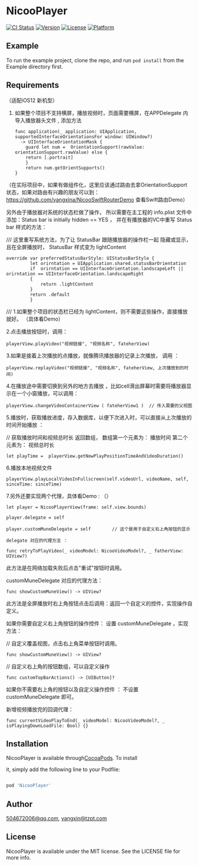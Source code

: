 # NicooPlayer

[![CI Status](https://img.shields.io/travis/504672006@qq.com/NicooPlayer.svg?style=flat)](https://travis-ci.org/504672006@qq.com/NicooPlayer)
[![Version](https://img.shields.io/cocoapods/v/NicooPlayer.svg?style=flat)](https://cocoapods.org/pods/NicooPlayer)
[![License](https://img.shields.io/cocoapods/l/NicooPlayer.svg?style=flat)](https://cocoapods.org/pods/NicooPlayer)
[![Platform](https://img.shields.io/cocoapods/p/NicooPlayer.svg?style=flat)](https://cocoapods.org/pods/NicooPlayer)

## Example

To run the example project, clone the repo, and run `pod install` from the Example directory first.

## Requirements


（适配iOS12 新机型）

1.  如果整个项目不支持横屏，播放视频时，页面需要横屏，在APPDelegate 内导入播放器头文件 , 添加方法

        func application(_ application: UIApplication, supportedInterfaceOrientationsFor window: UIWindow?) 
          -> UIInterfaceOrientationMask { 
            guard let num =  OrientationSupport(rawValue: orientationSupport.rawValue) else { 
            return [.portrait]
            }
            return num.getOrientSupports()  
        }

（在实际项目中，如果有做组件化，这里应该通过路由去拿OrientationSupport 状态，如果对路由有兴趣的朋友可以到：https://github.com/yangxina/NicooSwiftRouterDemo  查看Swift路由Demo） 



另外由于播放器对系统的状态栏做了操作， 所以需要在主工程的 info.plist 文件中添加：Status bar is initially hidden == YES ， 并在有播放器的VC中重写 Status bar 样式的方法：

/// 这里重写系统方法，为了让 StatusBar 跟随播放器的操作栏一起 隐藏或显示，且在全屏播放时， StatusBar 样式变为 lightContent

    override var preferredStatusBarStyle: UIStatusBarStyle { 
             let orirntation = UIApplication.shared.statusBarOrientation
             if  orirntation == UIInterfaceOrientation.landscapeLeft || orirntation == UIInterfaceOrientation.landscapeRight
             {
                 return .lightContent
             }
             return .default
             }

/// 1.如果整个项目的状态栏已经为 lightContent，则不需要这些操作，直接播放就好。
（具体看Demo）


2.点击播放按钮时，调用：

    playerView.playVideo("视频链接", "视频名称", fateherView)

3.如果是接着上次播放的点播放，就像腾讯播放器的记录上次播放， 调用 ：

    playerView.replayVideo("视频链接", "视频名称", fateherView, 上次播放到的时间)

4.在播放途中需要切换到另外的地方去播放 ，比如cell滑出屏幕时需要将播放器显示在一个小窗播放，可以调用：

    playerView.changeVideoContainerView ( fateherView1 )  // 传入需要的父视图

5.播放时，获取播放进度，存入数据库，以便下次进入时，可以直接从上次播放的时间开始播放 ： 

// 获取播放时间和视频总时长  返回数组， 数组第一个元素为： 播放时间    第二个元素为： 视频总时长

    let playTime =  playerView.getNowPlayPositionTimeAndVideoDuration()

6.播放本地视频文件

    playerView.playLocalVideoInFullscreen(self.videoUrl, videoName, self, sinceTime: sinceTime)

7.另外还要实现两个代理，具体看Demo  :  （）

    let player = NicooPlayerView(frame: self.view.bounds)

    player.delegate = self 

    player.customMuneDelegate = self        // 这个是用于自定义右上角按钮的显示

    delegate 对应的代理方法 ： 

    func retryToPlayVideo(_ videoModel: NicooVideoModel?, _ fatherView: UIView?) 

此方法是在网络加载失败后点击"重试"按钮时调用。

customMuneDelegate 对应的代理方法： 

    func showCustomMuneView() -> UIView?

此方法是全屏播放时右上角按钮点击后调用：返回一个自定义的控件，实现操作自定义。

如果你需要自定义右上角按钮的操作控件： 设置    customMuneDelegate  ，实现方法： 


// 自定义覆盖视图，点击右上角菜单按钮时调用。

    func showCustomMuneView() -> UIView?


// 自定义右上角的按钮数组，可以自定义操作

    func customTopBarActions() -> [UIButton]? 


如果你不需要右上角的按钮以及自定义操作控件 ： 不设置 customMuneDelegate 即可。

新增视频播放完的回调代理：

    func currentVideoPlayToEnd(_ videoModel: NicooVideoModel?, _ isPlayingDownLoadFile: Bool) {}
    

## Installation

NicooPlayer is available through[CocoaPods](https://cocoapods.org). To install

it, simply add the following line to your Podfile:

```ruby

pod 'NicooPlayer'

```

## Author

504672006@qq.com, yangxin@tzpt.com

## License

NicooPlayer is available under the MIT license. See the LICENSE file for more info.
